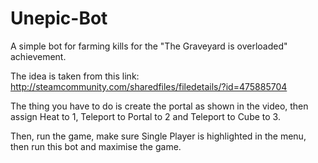 # Unepic-Bot
A simple bot for farming kills for the "The Graveyard is overloaded" achievement.

The idea is taken from this link: http://steamcommunity.com/sharedfiles/filedetails/?id=475885704

The thing you have to do is create the portal as shown in the video, then assign Heat to 1, Teleport to Portal to 2 and Teleport to Cube to 3.

Then, run the game, make sure Single Player is highlighted in the menu, then run this bot and maximise the game.
